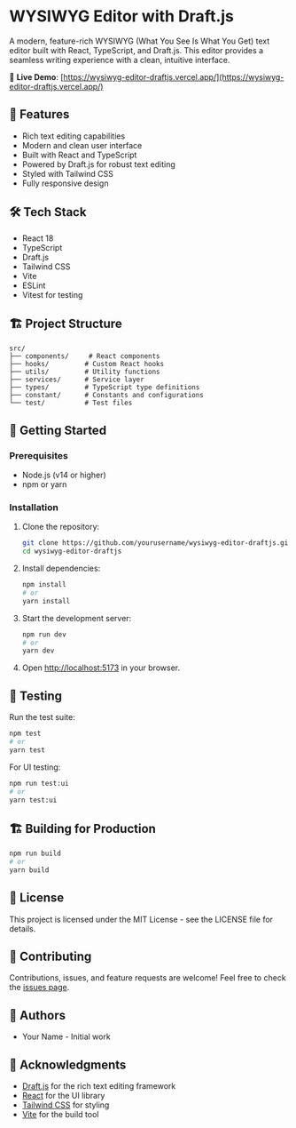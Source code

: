 # WYSIWYG Editor with Draft.js

A modern, feature-rich WYSIWYG (What You See Is What You Get) text editor built with React, TypeScript, and Draft.js. This editor provides a seamless writing experience with a clean, intuitive interface.

🔗 **Live Demo**: [https://wysiwyg-editor-draftjs.vercel.app/](https://wysiwyg-editor-draftjs.vercel.app/)

## 🚀 Features

- Rich text editing capabilities
- Modern and clean user interface
- Built with React and TypeScript
- Powered by Draft.js for robust text editing
- Styled with Tailwind CSS
- Fully responsive design

## 🛠️ Tech Stack

- React 18
- TypeScript
- Draft.js
- Tailwind CSS
- Vite
- ESLint
- Vitest for testing

## 🏗️ Project Structure

```
src/
├── components/     # React components
├── hooks/         # Custom React hooks
├── utils/         # Utility functions
├── services/      # Service layer
├── types/         # TypeScript type definitions
├── constant/      # Constants and configurations
└── test/          # Test files
```

## 🚀 Getting Started

### Prerequisites

- Node.js (v14 or higher)
- npm or yarn

### Installation

1. Clone the repository:

   ```bash
   git clone https://github.com/yourusername/wysiwyg-editor-draftjs.git
   cd wysiwyg-editor-draftjs
   ```

2. Install dependencies:

   ```bash
   npm install
   # or
   yarn install
   ```

3. Start the development server:

   ```bash
   npm run dev
   # or
   yarn dev
   ```

4. Open [http://localhost:5173](http://localhost:5173) in your browser.

## 🧪 Testing

Run the test suite:

```bash
npm test
# or
yarn test
```

For UI testing:

```bash
npm run test:ui
# or
yarn test:ui
```

## 🏗️ Building for Production

```bash
npm run build
# or
yarn build
```

## 📝 License

This project is licensed under the MIT License - see the LICENSE file for details.

## 🤝 Contributing

Contributions, issues, and feature requests are welcome! Feel free to check the [issues page](https://github.com/yourusername/wysiwyg-editor-draftjs/issues).

## 👥 Authors

- Your Name - Initial work

## 🙏 Acknowledgments

- [Draft.js](https://draftjs.org/) for the rich text editing framework
- [React](https://reactjs.org/) for the UI library
- [Tailwind CSS](https://tailwindcss.com/) for styling
- [Vite](https://vitejs.dev/) for the build tool
